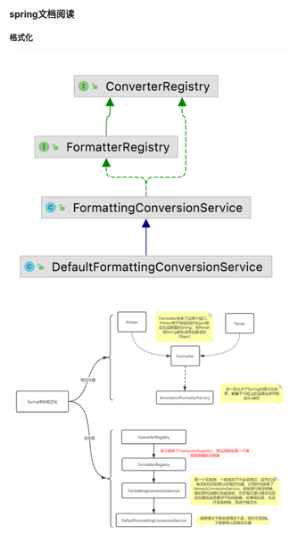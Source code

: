 ### spring文档阅读

#### 格式化
![formatRegistry继承关系](../image/formatRegistry继承关系.png)



![spring格式化](../image/spring格式化.png)

